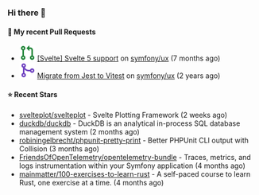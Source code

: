 ### Hi there 👋

#### 🔨 My recent Pull Requests

- ![](./assets/pr-open.svg) [[Svelte] Svelte 5 support](https://github.com/symfony/ux/pull/2288) on [symfony/ux](https://github.com/symfony/ux) (7 months ago)
- ![](./assets/pr-merged.svg) [Migrate from Jest to Vitest](https://github.com/symfony/ux/pull/1202) on [symfony/ux](https://github.com/symfony/ux) (2 years ago)

#### ⭐ Recent Stars

- [svelteplot/svelteplot](https://github.com/svelteplot/svelteplot) - Svelte Plotting Framework (2 weeks ago)
- [duckdb/duckdb](https://github.com/duckdb/duckdb) - DuckDB is an analytical in-process SQL database management system (2 months ago)
- [robiningelbrecht/phpunit-pretty-print](https://github.com/robiningelbrecht/phpunit-pretty-print) - Better PHPUnit CLI output with Collision (3 months ago)
- [FriendsOfOpenTelemetry/opentelemetry-bundle](https://github.com/FriendsOfOpenTelemetry/opentelemetry-bundle) - Traces, metrics, and logs instrumentation within your Symfony application (4 months ago)
- [mainmatter/100-exercises-to-learn-rust](https://github.com/mainmatter/100-exercises-to-learn-rust) - A self-paced course to learn Rust, one exercise at a time. (4 months ago)